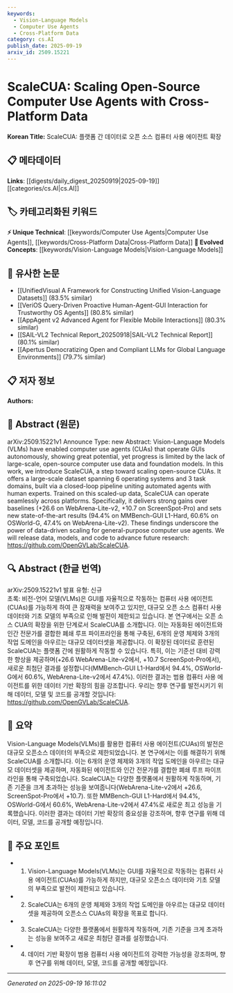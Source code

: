 ```yaml
---
keywords:
  - Vision-Language Models
  - Computer Use Agents
  - Cross-Platform Data
category: cs.AI
publish_date: 2025-09-19
arxiv_id: 2509.15221
---
```


<!-- KEYWORD_LINKING_METADATA:
{
  "processed_timestamp": "2025-09-22 21:25:13.039852",
  "vocabulary_version": "1.0",
  "selected_keywords": [
    "Vision-Language Models",
    "Computer Use Agents",
    "Cross-Platform Data"
  ],
  "rejected_keywords": [
    "Foundation Models"
  ],
  "similarity_scores": {
    "Vision-Language Models": 0.88,
    "Computer Use Agents": 0.8,
    "Cross-Platform Data": 0.75
  },
  "extraction_method": "AI_prompt_based",
  "budget_applied": true
}
-->


# ScaleCUA: Scaling Open-Source Computer Use Agents with Cross-Platform Data

**Korean Title:** ScaleCUA: 플랫폼 간 데이터로 오픈 소스 컴퓨터 사용 에이전트 확장

## 📋 메타데이터

**Links**: [[digests/daily_digest_20250919|2025-09-19]]   [[categories/cs.AI|cs.AI]]

## 🏷️ 카테고리화된 키워드
**⚡ Unique Technical**: [[keywords/Computer Use Agents|Computer Use Agents]], [[keywords/Cross-Platform Data|Cross-Platform Data]]
**🚀 Evolved Concepts**: [[keywords/Vision-Language Models|Vision-Language Models]]

## 🔗 유사한 논문
- [[UnifiedVisual A Framework for Constructing Unified Vision-Language Datasets]] (83.5% similar)
- [[VeriOS Query-Driven Proactive Human-Agent-GUI Interaction for Trustworthy OS Agents]] (80.8% similar)
- [[AppAgent v2 Advanced Agent for Flexible Mobile Interactions]] (80.3% similar)
- [[SAIL-VL2 Technical Report_20250918|SAIL-VL2 Technical Report]] (80.1% similar)
- [[Apertus Democratizing Open and Compliant LLMs for Global Language Environments]] (79.7% similar)

## 📋 저자 정보

**Authors:** 

## 📄 Abstract (원문)

arXiv:2509.15221v1 Announce Type: new 
Abstract: Vision-Language Models (VLMs) have enabled computer use agents (CUAs) that operate GUIs autonomously, showing great potential, yet progress is limited by the lack of large-scale, open-source computer use data and foundation models. In this work, we introduce ScaleCUA, a step toward scaling open-source CUAs. It offers a large-scale dataset spanning 6 operating systems and 3 task domains, built via a closed-loop pipeline uniting automated agents with human experts. Trained on this scaled-up data, ScaleCUA can operate seamlessly across platforms. Specifically, it delivers strong gains over baselines (+26.6 on WebArena-Lite-v2, +10.7 on ScreenSpot-Pro) and sets new state-of-the-art results (94.4% on MMBench-GUI L1-Hard, 60.6% on OSWorld-G, 47.4% on WebArena-Lite-v2). These findings underscore the power of data-driven scaling for general-purpose computer use agents. We will release data, models, and code to advance future research: https://github.com/OpenGVLab/ScaleCUA.

## 🔍 Abstract (한글 번역)

arXiv:2509.15221v1 발표 유형: 신규  
초록: 비전-언어 모델(VLMs)은 GUI를 자율적으로 작동하는 컴퓨터 사용 에이전트(CUAs)를 가능하게 하여 큰 잠재력을 보여주고 있지만, 대규모 오픈 소스 컴퓨터 사용 데이터와 기초 모델의 부족으로 인해 발전이 제한되고 있습니다. 본 연구에서는 오픈 소스 CUA의 확장을 위한 단계로서 ScaleCUA를 소개합니다. 이는 자동화된 에이전트와 인간 전문가를 결합한 폐쇄 루프 파이프라인을 통해 구축된, 6개의 운영 체제와 3개의 작업 도메인을 아우르는 대규모 데이터셋을 제공합니다. 이 확장된 데이터로 훈련된 ScaleCUA는 플랫폼 간에 원활하게 작동할 수 있습니다. 특히, 이는 기준선 대비 강력한 향상을 제공하며(+26.6 WebArena-Lite-v2에서, +10.7 ScreenSpot-Pro에서), 새로운 최첨단 결과를 설정합니다(MMBench-GUI L1-Hard에서 94.4%, OSWorld-G에서 60.6%, WebArena-Lite-v2에서 47.4%). 이러한 결과는 범용 컴퓨터 사용 에이전트를 위한 데이터 기반 확장의 힘을 강조합니다. 우리는 향후 연구를 발전시키기 위해 데이터, 모델 및 코드를 공개할 것입니다: https://github.com/OpenGVLab/ScaleCUA.

## 📝 요약

Vision-Language Models(VLMs)를 활용한 컴퓨터 사용 에이전트(CUAs)의 발전은 대규모 오픈소스 데이터의 부족으로 제한되었습니다. 본 연구에서는 이를 해결하기 위해 ScaleCUA를 소개합니다. 이는 6개의 운영 체제와 3개의 작업 도메인을 아우르는 대규모 데이터셋을 제공하며, 자동화된 에이전트와 인간 전문가를 결합한 폐쇄 루프 파이프라인을 통해 구축되었습니다. ScaleCUA는 다양한 플랫폼에서 원활하게 작동하며, 기존 기준을 크게 초과하는 성능을 보여줍니다(WebArena-Lite-v2에서 +26.6, ScreenSpot-Pro에서 +10.7). 또한 MMBench-GUI L1-Hard에서 94.4%, OSWorld-G에서 60.6%, WebArena-Lite-v2에서 47.4%로 새로운 최고 성능을 기록했습니다. 이러한 결과는 데이터 기반 확장의 중요성을 강조하며, 향후 연구를 위해 데이터, 모델, 코드를 공개할 예정입니다.

## 🎯 주요 포인트

- 1. Vision-Language Models(VLMs)는 GUI를 자율적으로 작동하는 컴퓨터 사용 에이전트(CUAs)를 가능하게 하지만, 대규모 오픈소스 데이터와 기초 모델의 부족으로 발전이 제한되고 있습니다.

- 2. ScaleCUA는 6개의 운영 체제와 3개의 작업 도메인을 아우르는 대규모 데이터셋을 제공하여 오픈소스 CUAs의 확장을 목표로 합니다.

- 3. ScaleCUA는 다양한 플랫폼에서 원활하게 작동하며, 기존 기준을 크게 초과하는 성능을 보여주고 새로운 최첨단 결과를 설정했습니다.

- 4. 데이터 기반 확장이 범용 컴퓨터 사용 에이전트의 강력한 가능성을 강조하며, 향후 연구를 위해 데이터, 모델, 코드를 공개할 예정입니다.

---

*Generated on 2025-09-19 16:11:02*